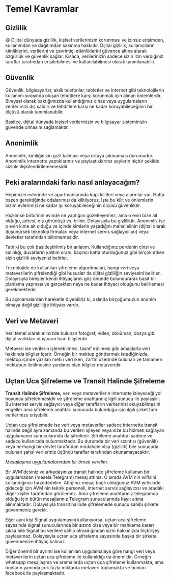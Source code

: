 # Temel Kavramlar

## Gizlilik
:smile:
Dijital dünyada gizlilik, kişisel verilerinizin korunması ve izinsiz erişimden, kullanımdan ve dağıtımdan sakınma hakkıdır. Dijital gizlilik, kullanıcıların kimliklerini, verilerini ve çevrimiçi etkinliklerini güvence altına alarak özgürlük ve güvenlik sağlar. Kısaca, verilerinizin sadece sizin izin verdiğiniz taraflar tarafından erişilebilmesi ve kullanılabilmesi olarak tanımlanabilir.

## Güvenlik

Güvenlik, bilgisayarlar, akıllı telefonlar, tabletler ve internet gibi teknolojilerin kullanımı sırasında oluşan tehditlere karşı korunmak için alınan önlemlerdir. Bireysel olarak baktığımızda kullandığımız cihaz veya uygulamaların verilerimizi dış saldırı ve tehditlere karşı ne kadar koruyabileceğinin bir ölçüsü olarak tanımlanabilir.

Basitçe, dijital dünyada kişisel verilerinizin ve bilgisayar sisteminizin güvende olmasını sağlamaktır.

## Anonimlik

Anonimlik, kimliğinizin gizli kalması veya ortaya çıkmaması durumudur. Anonimlik internette yaptıklarınız ve paylaştıklarınız şeylerin hiçbir şekilde sizinle ilişkilendirilememesidir.

## Peki aralarındaki farkı nasıl anlayacağım?

Hepimizin evlerinde ve apartmanlarında kapı kilitleri veya alarmlar var. Hatta bazen gerektiğinde odalarımızı da kilitliyoruz. İşte bu kilit ve önlemlerin bizim evlerimizi ne kadar iyi koruyabileceğinin ölçüsü güvenliktir.

Hiçkimse birbirinin evinde ne yaptığını gözetleyemez, ama o evin bize ait olduğu, adresi, dış görünüşü vs. bilinir. Dolayısıyla bu gizliliktir. Anonimlik ise o evin kime ait olduğu ve içinde kimlerin yaşadığını mahallelinin (dijital olarak düşünürsek teknoloji firmaları veya internet servis sağlayıcıları) veya devletler tarafından bilinmemesidir.

Tabi ki bu çok basitleştirilmiş bir anlatım. Kullandığınız perdenin cinsi ve kalınlığı, duvarların yalıtım oranı, kaçıncı katta oturduğunuz gibi birçok etken sizin gizlilik seviyenizi belirler.

Teknolojide de kullanılan şifreleme algoritmaları, hangi veri veya metaverilerin şifrelendiği gibi hususlar da dijital gizliliğin seviyesini belirler. Dolayısıyla bireyler kendi ihtiyaçlarını göz önünde bulundurarak basit bir planlama yapması ve gerçekten neye ne kadar ihtiyacı olduğunu belirlemesi gerekmektedir.

Bu açıklamalardan hareketle diyebiliriz ki, aslında birçoğumuzun anonim olmaya değil gizliliğe ihtiyacı vardır.

## Veri ve Metaveri

Veri temel olarak elimizde bulunan fotoğraf, video, döküman, dosya gibi dijital varlıkları oluşturan ham bilgilerdir.

Metaveri ise verilerin işlenebilmesi, tasnif edilmesi gibi amaçlarla veri hakkında bilgiler içerir. Örneğin bir mektup göndermek istediğinizde, mektup içinde yazılan metin veri iken, zarfın üzerinde bulunan ve tamamen mektubun iletilmesine yardımcı olan bilgiler metaveridir.

## Uçtan Uca Şifreleme ve Transit Halinde Şifreleme

**Transit Halinde Şifreleme,** veri veya metaverilerin internette izleyeceği yol boyunca şifrelenmesidir ve şifreleme anahtarınız ilgili sunucu ile paylaşılır. Bu internet servis sağlayıcı veya diğer tarafların verilerinizi okuyabilmesini engeller ama şifreleme anahtarı sunucuda bulunduğu için ilgili şirket tüm verilerinize erişebilir.

Uçtan uca şifrelemede ise veri veya metaveriler sadece internette transit halinde değil aynı zamanda bu verileri işleyen veya size bu hizmeti sağlayan uygulamanın sunucularında da şifrelenir. Şifreleme anahtarı sadece ve sadece kullanıcıda bulunmaktadır. Bu durumda bir veri sızıntısı (güvenlik) veya herhangi bir devlet tarafından müdahale olsa (gizlilik) bile sunucuda bulunan şahsi verileriniz üçüncü taraflar tarafından okunamayacaktır.

*Mesajlaşma uygulamalarından bir örnek verelim.*

Bir AVM'desiniz ve arkadaşınıza transit halinde şifreleme kullanan bir uygulamadan (mesela Telegram) mesaj attınız. O sırada AVM nin wifisini kullandığınızı farzededelim. Attığınız mesaj bağlı olduğunuz AVM wifisinde gideceği için AVM nin teknik personeli, internet servis sağlayıcısı ve aradaki diğer kişiler tarafından görülemez. Ama şifreleme anahtarınız telegramda olduğu için bütün mesajlarınız Telegram sunucularında kayıt altına alınmaktadır. Dolayısıyla transit halinde şifrelemede sunucu sahibi şirkete güvenmeniz gerekir.

Eğer aynı kişi Signal uygulamasını kullanıyorsa, uçtan uca şifreleme sayesinde signal sunucularında bir sızıntı olsa veya bir mahkeme kararı çıksa bile Signal bu verilere sahip olmadığından sizin hakkınızda hiçbirşey paylaşamaz. Dolayısıyla uçtan uca şifreleme sayesinde başka bir şirkete güvenmenize ihtiyaç kalmaz.

Diğer önemli bir ayrıntı ise kullanılan uygulamalaya göre hangi veri veya metaverilerin uçtan uca şifreleme ile kullanıldığı da önemlidir. Örneğin whatsapp mesajlaşma ve aramalarda uçtan uca şifreleme kullanmakta, ama bunların yanında çok fazla miktarda metaveri toplamakta ve bunları facebook ile paylaşmaktadır.
